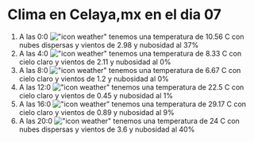 # Clima en Celaya,mx en el dia 07

1. A las 0:0 !["icon weather"](http://openweathermap.org/img/w/03n.png) tenemos una temperatura de 10.56 C con nubes dispersas y  vientos de 2.98 y nubosidad al 37%
1. A las 4:0 !["icon weather"](http://openweathermap.org/img/w/01n.png) tenemos una temperatura de 8.33 C con cielo claro y  vientos de 2.11 y nubosidad al 0%
1. A las 8:0 !["icon weather"](http://openweathermap.org/img/w/01d.png) tenemos una temperatura de 6.67 C con cielo claro y  vientos de 1.2 y nubosidad al 0%
1. A las 12:0 !["icon weather"](http://openweathermap.org/img/w/01d.png) tenemos una temperatura de 22.5 C con cielo claro y  vientos de 0.45 y nubosidad al 1%
1. A las 16:0 !["icon weather"](http://openweathermap.org/img/w/01d.png) tenemos una temperatura de 29.17 C con cielo claro y  vientos de 0.89 y nubosidad al 9%
1. A las 20:0 !["icon weather"](http://openweathermap.org/img/w/03n.png) tenemos una temperatura de 24 C con nubes dispersas y  vientos de 3.6 y nubosidad al 40%
